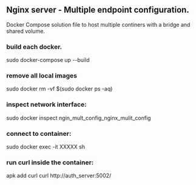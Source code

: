 ## Nginx server - Multiple endpoint configuration.

Docker Compose solution file to host multiple continers with a bridge and shared volume.

### build each docker.
sudo docker-compose up --build


### remove all local images
sudo docker rm -vf $(sudo docker ps -aq)

### inspect network interface:
sudo docker inspect ngin_mult_config_nginx_mulit_config


### connect to container:
sudo docker exec -it XXXXX sh

### run curl inside the container:
apk add curl
curl http://auth_server:5002/